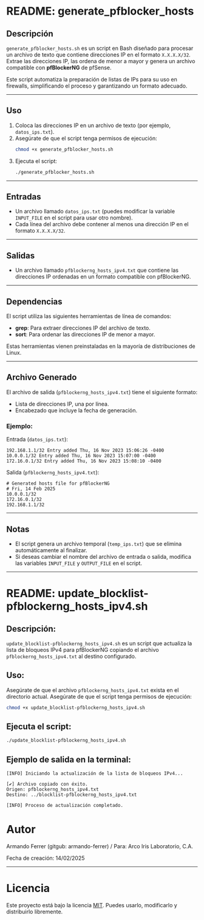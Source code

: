 

# README: generate_pfblocker_hosts

## Descripción
`generate_pfblocker_hosts.sh` es un script en Bash diseñado para procesar un archivo de texto que contiene direcciones IP en el formato `X.X.X.X/32`. Extrae las direcciones IP, las ordena de menor a mayor y genera un archivo compatible con **pfBlockerNG** de pfSense.

Este script automatiza la preparación de listas de IPs para su uso en firewalls, simplificando el proceso y garantizando un formato adecuado.

---

## Uso

1. Coloca las direcciones IP en un archivo de texto (por ejemplo, `datos_ips.txt`).
2. Asegúrate de que el script tenga permisos de ejecución:
   ```bash
   chmod +x generate_pfblocker_hosts.sh
   ```
3. Ejecuta el script:
   ```bash
   ./generate_pfblocker_hosts.sh
   ```

---

## Entradas

- Un archivo llamado `datos_ips.txt` (puedes modificar la variable `INPUT_FILE` en el script para usar otro nombre).
- Cada línea del archivo debe contener al menos una dirección IP en el formato `X.X.X.X/32`.

---

## Salidas

- Un archivo llamado `pfblockerng_hosts_ipv4.txt` que contiene las direcciones IP ordenadas en un formato compatible con pfBlockerNG.

---

## Dependencias

El script utiliza las siguientes herramientas de línea de comandos:
- **grep**: Para extraer direcciones IP del archivo de texto.
- **sort**: Para ordenar las direcciones IP de menor a mayor.

Estas herramientas vienen preinstaladas en la mayoría de distribuciones de Linux.

---

## Archivo Generado

El archivo de salida (`pfblockerng_hosts_ipv4.txt`) tiene el siguiente formato:
- Lista de direcciones IP, una por línea.
- Encabezado que incluye la fecha de generación.

### Ejemplo:
Entrada (`datos_ips.txt`):
```
192.168.1.1/32 Entry added Thu, 16 Nov 2023 15:06:26 -0400
10.0.0.1/32 Entry added Thu, 16 Nov 2023 15:07:00 -0400
172.16.0.1/32 Entry added Thu, 16 Nov 2023 15:08:10 -0400
```

Salida (`pfblockerng_hosts_ipv4.txt`):
```
# Generated hosts file for pfBlockerNG
# Fri, 14 Feb 2025
10.0.0.1/32
172.16.0.1/32
192.168.1.1/32
```

---

## Notas

- El script genera un archivo temporal (`temp_ips.txt`) que se elimina automáticamente al finalizar.
- Si deseas cambiar el nombre del archivo de entrada o salida, modifica las variables `INPUT_FILE` y `OUTPUT_FILE` en el script.

---

# README: update_blocklist-pfblockerng_hosts_ipv4.sh

## Descripción:
`update_blocklist-pfblockerng_hosts_ipv4.sh` es un script que actualiza la lista de bloqueos IPv4 para pfBlockerNG copiando el archivo `pfblockerng_hosts_ipv4.txt` al destino configurado.

## Uso:
Asegúrate de que el archivo `pfblockerng_hosts_ipv4.txt` exista en el directorio actual.
Asegúrate de que el script tenga permisos de ejecución:

```bash
chmod +x update_blocklist-pfblockerng_hosts_ipv4.sh
```

## Ejecuta el script:

```bash
./update_blocklist-pfblockerng_hosts_ipv4.sh
```
## Ejemplo de salida en la terminal:
```
[INFO] Iniciando la actualización de la lista de bloqueos IPv4...

[✔] Archivo copiado con éxito.
Origen: pfblockerng_hosts_ipv4.txt
Destino: ../blocklist-pfblockerng_hosts_ipv4.txt

[INFO] Proceso de actualización completado.
```

# Autor

Armando Ferrer (gitgub: armando-ferrer) / Para: Arco Iris Laboratorio, C.A.  

Fecha de creación: 14/02/2025

---

# Licencia

Este proyecto está bajo la licencia [MIT](https://opensource.org/licenses/MIT). Puedes usarlo, modificarlo y distribuirlo libremente.